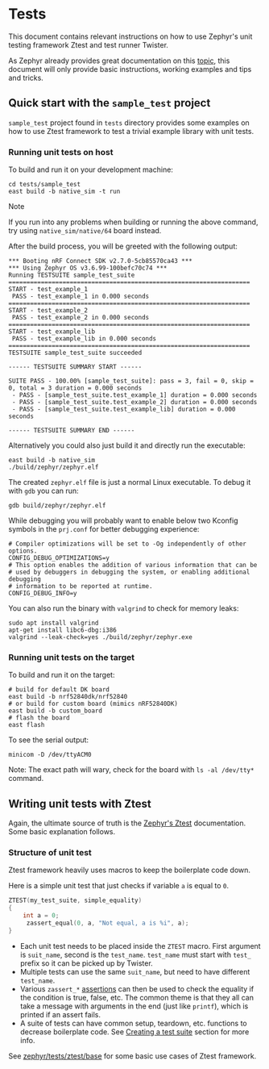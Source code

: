 # Tests

This document contains relevant instructions on how to use Zephyr's unit testing framework Ztest and
test runner Twister.

As Zephyr already provides great documentation on this [topic], this document will only provide
basic instructions, working examples and tips and tricks.

[topic]: https://docs.zephyrproject.org/latest/develop/test/index.html

## Quick start with the `sample_test` project

`sample_test` project found in `tests` directory provides some examples on how to use Ztest
framework to test a trivial example library with unit tests.

### Running unit tests on host

To build and run it on your development machine:

```shell
cd tests/sample_test
east build -b native_sim -t run
```

<!-- prettier-ignore -->
> [!NOTE]
> If you run into any problems when building or running the above command, try using
> `native_sim/native/64` board instead.

After the build process, you will be greeted with the following output:

```code
*** Booting nRF Connect SDK v2.7.0-5cb85570ca43 ***
*** Using Zephyr OS v3.6.99-100befc70c74 ***
Running TESTSUITE sample_test_suite
===================================================================
START - test_example_1
 PASS - test_example_1 in 0.000 seconds
===================================================================
START - test_example_2
 PASS - test_example_2 in 0.000 seconds
===================================================================
START - test_example_lib
 PASS - test_example_lib in 0.000 seconds
===================================================================
TESTSUITE sample_test_suite succeeded

------ TESTSUITE SUMMARY START ------

SUITE PASS - 100.00% [sample_test_suite]: pass = 3, fail = 0, skip = 0, total = 3 duration = 0.000 seconds
 - PASS - [sample_test_suite.test_example_1] duration = 0.000 seconds
 - PASS - [sample_test_suite.test_example_2] duration = 0.000 seconds
 - PASS - [sample_test_suite.test_example_lib] duration = 0.000 seconds

------ TESTSUITE SUMMARY END ------
```

Alternatively you could also just build it and directly run the executable:

```code
east build -b native_sim
./build/zephyr/zephyr.elf
```

The created `zephyr.elf` file is just a normal Linux executable. To debug it with `gdb` you can run:

```code
gdb build/zephyr/zephyr.elf
```

While debugging you will probably want to enable below two Kconfig symbols in the `prj.conf` for
better debugging experience:

```Kconfig
# Compiler optimizations will be set to -Og independently of other options.
CONFIG_DEBUG_OPTIMIZATIONS=y
# This option enables the addition of various information that can be
# used by debuggers in debugging the system, or enabling additional debugging
# information to be reported at runtime.
CONFIG_DEBUG_INFO=y
```

You can also run the binary with `valgrind` to check for memory leaks:

```shell
sudo apt install valgrind
apt-get install libc6-dbg:i386
valgrind --leak-check=yes ./build/zephyr/zephyr.exe
```

### Running unit tests on the target

To build and run it on the target:

```shell
# build for default DK board
east build -b nrf52840dk/nrf52840
# or build for custom board (mimics nRF52840DK)
east build -b custom_board
# flash the board
east flash
```

To see the serial output:

```shell
minicom -D /dev/ttyACM0
```

Note: The exact path will wary, check for the board with `ls -al /dev/tty*` command.

## Writing unit tests with Ztest

Again, the ultimate source of truth is the [Zephyr's Ztest] documentation. Some basic explanation
follows.

[zephyr's ztest]: https://docs.zephyrproject.org/latest/develop/test/ztest.html

### Structure of unit test

Ztest framework heavily uses macros to keep the boilerplate code down.

Here is a simple unit test that just checks if variable `a` is equal to `0`.

```C
ZTEST(my_test_suite, simple_equality)
{
    int a = 0;
     zassert_equal(0, a, "Not equal, a is %i", a);
}
```

- Each unit test needs to be placed inside the `ZTEST` macro. First argument is `suit_name`, second
  is the `test_name`. `test_name` must start with `test_` prefix so it can be picked up by Twister.
- Multiple tests can use the same `suit_name`, but need to have different `test_name`.
- Various `zassert_*` [assertions] can then be used to check the equality if the condition is true,
  false, etc. The common theme is that they all can take a message with arguments in the end (just
  like `printf`), which is printed if an assert fails.
- A suite of tests can have common setup, teardown, etc. functions to decrease boilerplate code. See
  [Creating a test suite] section for more info.

See
[zephyr/tests/ztest/base](https://github.com/zephyrproject-rtos/zephyr/tree/main/tests/ztest/base)
for some basic use cases of Ztest framework.

[assertions]: https://docs.zephyrproject.org/latest/develop/test/ztest.html#assertions
[creating a test suite]:
  https://docs.zephyrproject.org/latest/develop/test/ztest.html#creating-a-test-suite
